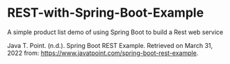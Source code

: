 # REST-with-Spring-Boot-Example
A simple product list demo of using Spring Boot to build a Rest web service

Java T. Point. (n.d.). Spring Boot REST Example. Retrieved on March 31, 2022 from: https://www.javatpoint.com/spring-boot-rest-example.
